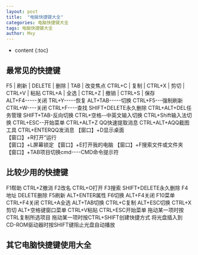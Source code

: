 ```yaml
---
layout: post
title:  "电脑快捷键大全"
categories: 电脑快捷键大全
tags: 电脑快捷键大全
author: Mxy
---
```


* content
{:toc}

## 最常见的快捷键
F5 | 刷新 | DELETE | 删除 | TAB | 改变焦点
CTRL+C | 复制 | CTRL+X | 剪切 | CTRL+V | 粘贴
CTRL+A | 全选 | CTRL+Z | 撤销 | CTRL+S | 保存       
ALT+F4-----关闭        TRL+Y-----恢复      ALT+TAB-----切换
CTRL+F5---强制刷新      CTRL+W----关闭      CTRL+F----查找
SHIFT+DELETE永久删除    CTRL+ALT+DEL任务管理   SHIFT+TAB-反向切换
CTRL+空格--中英文输入切换   CTRL+Shift输入法切换   CTRL+ESC--开始菜单
CTRL+ALT+Z QQ快速提取消息   CTRL+ALT+AQQ截图工具
CTRL+ENTERQQ发消息
【窗口】+D显示桌面  
【窗口】+R打开“运行      
【窗口】+L屏幕锁定
【窗口】+E打开我的电脑 
【窗口】+F搜索文件或文件夹  
【窗口】+TAB项目切换cmd----CMD命令提示符

## 比较少用的快捷键
F1帮助     CTRL+Z撤消
F2改名     CTRL+O打开
F3搜索     SHIFT+DELETE永久删除
F4地址     DELETE删除
F5刷新     ALT+ENTER属性
F6切换     ALT+F4关闭
F10菜单    CTRL+F4关闭
CTRL+A全选    ALT+TAB切换
CTRL+C复制    ALT+ESC切换
CTRL+X剪切    ALT+空格键窗口菜单
CTRL+V粘贴    CTRL+ESC开始菜单
拖动某一项时按CTRL复制所选项目
拖动某一项时按CTRL+SHIFT创建快捷方式
将光盘插入到CD-ROM驱动器时按SHIFT键阻止光盘自动播放

## 其它电脑快捷键使用大全











